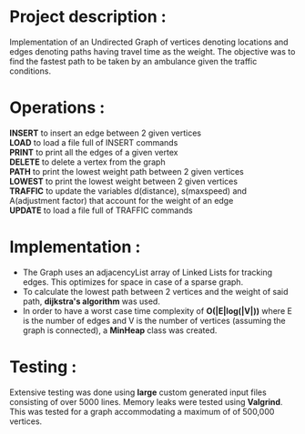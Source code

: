 # Project description : 
Implementation of an Undirected Graph of vertices denoting locations and edges denoting paths having travel time as the weight. The objective was to find the fastest path to be taken by an ambulance given the traffic conditions.

# Operations :
**INSERT** to insert an edge between 2 given vertices  
**LOAD** to load a file full of INSERT commands  
**PRINT** to print all the edges of a given vertex  
**DELETE** to delete a vertex from the graph  
**PATH** to print the lowest weight path between 2 given vertices  
**LOWEST** to print the lowest weight between 2 given vertices  
**TRAFFIC** to update the variables d(distance), s(maxspeed) and A(adjustment factor) that account for the weight of an edge  
**UPDATE** to load a file full of TRAFFIC commands  

# Implementation :
- The Graph uses an adjacencyList array of Linked Lists for tracking edges. This optimizes for space in case of a sparse graph.
- To calculate the lowest path between 2 vertices and the weight of said path, **dijkstra's algorithm** was used.  
- In order to have a worst case time complexity of **O(|E|log(|V|))** where E is the number of edges and V is the number of vertices (assuming the graph is connected), a **MinHeap** class was created.  

# Testing :
Extensive testing was done using **large** custom generated input files consisting of over 5000 lines. Memory leaks were tested using **Valgrind**. This was tested for a graph accommodating a maximum of of 500,000 vertices.

